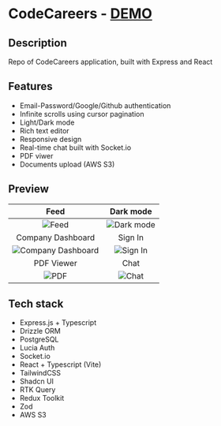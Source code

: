 # CodeCareers - <a href="https://codecarrers.vercel.app/" target="_blank">DEMO</a>

## Description
Repo of CodeCareers application, built with Express and React

## Features
- Email-Password/Google/Github authentication
- Infinite scrolls using cursor pagination
- Light/Dark mode
- Rich text editor
- Responsive design
- Real-time chat built with Socket.io
- PDF viwer
- Documents upload (AWS S3)

## Preview

| Feed | Dark mode |
|:-------------------------:|:-------------------------:|  
|  ![Feed](https://github.com/fkozlicki/codecarrers/assets/93607858/b21afcb4-5c47-4626-b5dd-df2447f7b1cb) | ![Dark mode](https://github.com/fkozlicki/codecarrers/assets/93607858/9d97ee2b-0d88-443c-913d-d846ebd880b6) |
| Company Dashboard | Sign In |
| ![Company Dashboard](https://github.com/fkozlicki/codecarrers/assets/93607858/74b17552-4a7b-4d4e-a524-93df47b061b2) | ![Sign In](https://github.com/fkozlicki/codecarrers/assets/93607858/5f498781-3833-42b2-a566-45ca6765fd25) |
| PDF Viewer | Chat |
|  ![PDF](https://github.com/fkozlicki/codecarrers/assets/93607858/fdfe0318-5a50-4f65-a9a0-2015d995b9ef) | ![Chat](https://github.com/fkozlicki/codecarrers/assets/93607858/3d08d59c-5b40-4add-8ac7-cf613639175c) |

## Tech stack

- Express.js + Typescript
- Drizzle ORM
- PostgreSQL
- Lucia Auth
- Socket.io
- React + Typescript (Vite)
- TailwindCSS
- Shadcn UI
- RTK Query
- Redux Toolkit
- Zod
- AWS S3







